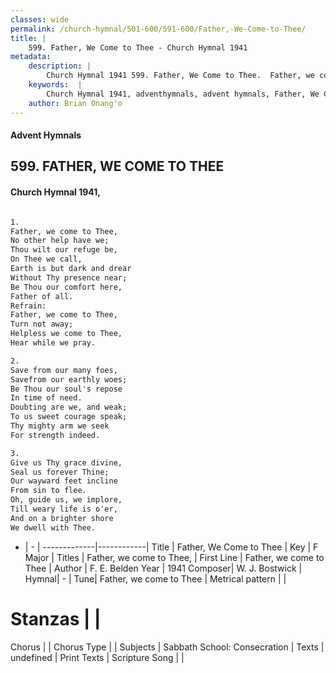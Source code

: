 ```yaml
---
classes: wide
permalink: /church-hymnal/501-600/591-600/Father,-We-Come-to-Thee/
title: |
    599. Father, We Come to Thee - Church Hymnal 1941
metadata:
    description: |
        Church Hymnal 1941 599. Father, We Come to Thee.  Father, we come to Thee,  No other help have we;  Thou wilt our refuge be,  On Thee we call,  Earth is but dark and drear  Without Thy presence near;  Be Thou our comfort here,  Father of all.  
    keywords:  |
        Church Hymnal 1941, adventhymnals, advent hymnals, Father, We Come to Thee, Father, we come to Thee. Father, we come to Thee, 
    author: Brian Onang'o
---
```


#### Advent Hymnals
## 599. FATHER, WE COME TO THEE
####  Church Hymnal 1941,

```txt

1.
Father, we come to Thee, 
No other help have we; 
Thou wilt our refuge be, 
On Thee we call, 
Earth is but dark and drear 
Without Thy presence near; 
Be Thou our comfort here, 
Father of all. 
Refrain:
Father, we come to Thee, 
Turn not away; 
Helpless we come to Thee, 
Hear while we pray. 

2.
Save from our many foes, 
Savefrom our earthly woes; 
Be Thou our soul's repose 
In time of need. 
Doubting are we, and weak; 
To us sweet courage speak; 
Thy mighty arm we seek 
For strength indeed. 

3.
Give us Thy grace divine, 
Seal us forever Thine; 
Our wayward feet incline 
From sin to flee. 
Oh, guide us, we implore, 
Till weary life is o'er, 
And on a brighter shore 
We dwell with Thee.

```

- |   -  |
-------------|------------|
Title | Father, We Come to Thee |
Key | F Major |
Titles | Father, we come to Thee,  |
First Line | Father, we come to Thee |
Author | F. E. Belden
Year | 1941
Composer| W. J. Bostwick |
Hymnal|  - |
Tune| Father, we come to Thee |
Metrical pattern | |
# Stanzas |  |
Chorus |  |
Chorus Type |  |
Subjects | Sabbath School: Consecration |
Texts | undefined |
Print Texts | 
Scripture Song |  |
    
